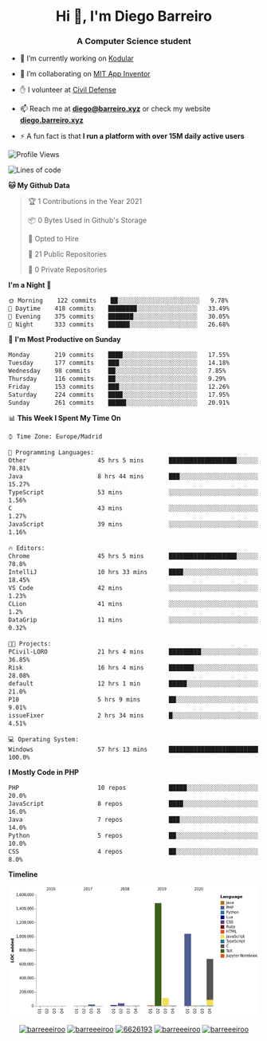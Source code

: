 <h1 align="center">Hi 👋, I'm Diego Barreiro</h1>
<h3 align="center">A Computer Science student</h3>

- 🔭 I’m currently working on [Kodular](https://www.kodular.io)

- 👯 I’m collaborating on [MIT App Inventor](https://github.com/mit-cml/appinventor-sources)

- ✋ I volunteer at [Civil Defense](https://proteccioncivil.sdc.gal)

- 📫 Reach me at **diego@barreiro.xyz** or check my website **[diego.barreiro.xyz](https://diego.barreiro.xyz)**

- ⚡ A fun fact is that **I run a platform with over 15M daily active users**

<!--START_SECTION:waka-->
![Profile Views](http://img.shields.io/badge/Profile%20Views-42-blue)

![Lines of code](https://img.shields.io/badge/From%20Hello%20World%20I%27ve%20Written-3.4%20million%20lines%20of%20code-blue)

**🐱 My Github Data** 

> 🏆 1 Contributions in the Year 2021
 > 
> 📦 0 Bytes Used in Github's Storage 
 > 
> 💼 Opted to Hire
 > 
> 📜 21 Public Repositories 
 > 
> 🔑 0 Private Repositories  
 > 
**I'm a Night 🦉** 

```text
🌞 Morning    122 commits    ██░░░░░░░░░░░░░░░░░░░░░░░   9.78% 
🌆 Daytime    418 commits    ████████░░░░░░░░░░░░░░░░░   33.49% 
🌃 Evening    375 commits    ███████░░░░░░░░░░░░░░░░░░   30.05% 
🌙 Night      333 commits    ██████░░░░░░░░░░░░░░░░░░░   26.68%

```
📅 **I'm Most Productive on Sunday** 

```text
Monday       219 commits    ████░░░░░░░░░░░░░░░░░░░░░   17.55% 
Tuesday      177 commits    ███░░░░░░░░░░░░░░░░░░░░░░   14.18% 
Wednesday    98 commits     ██░░░░░░░░░░░░░░░░░░░░░░░   7.85% 
Thursday     116 commits    ██░░░░░░░░░░░░░░░░░░░░░░░   9.29% 
Friday       153 commits    ███░░░░░░░░░░░░░░░░░░░░░░   12.26% 
Saturday     224 commits    ████░░░░░░░░░░░░░░░░░░░░░   17.95% 
Sunday       261 commits    █████░░░░░░░░░░░░░░░░░░░░   20.91%

```


📊 **This Week I Spent My Time On** 

```text
⌚︎ Time Zone: Europe/Madrid

💬 Programming Languages: 
Other                    45 hrs 5 mins       ███████████████████░░░░░░   78.81% 
Java                     8 hrs 44 mins       ███░░░░░░░░░░░░░░░░░░░░░░   15.27% 
TypeScript               53 mins             ░░░░░░░░░░░░░░░░░░░░░░░░░   1.56% 
C                        43 mins             ░░░░░░░░░░░░░░░░░░░░░░░░░   1.27% 
JavaScript               39 mins             ░░░░░░░░░░░░░░░░░░░░░░░░░   1.16%

🔥 Editors: 
Chrome                   45 hrs 5 mins       ███████████████████░░░░░░   78.8% 
IntelliJ                 10 hrs 33 mins      ████░░░░░░░░░░░░░░░░░░░░░   18.45% 
VS Code                  42 mins             ░░░░░░░░░░░░░░░░░░░░░░░░░   1.23% 
CLion                    41 mins             ░░░░░░░░░░░░░░░░░░░░░░░░░   1.2% 
DataGrip                 11 mins             ░░░░░░░░░░░░░░░░░░░░░░░░░   0.32%

🐱‍💻 Projects: 
PCivil-LORO              21 hrs 4 mins       █████████░░░░░░░░░░░░░░░░   36.85% 
Risk                     16 hrs 4 mins       ███████░░░░░░░░░░░░░░░░░░   28.08% 
default                  12 hrs 1 min        █████░░░░░░░░░░░░░░░░░░░░   21.0% 
P10                      5 hrs 9 mins        ██░░░░░░░░░░░░░░░░░░░░░░░   9.01% 
issueFixer               2 hrs 34 mins       █░░░░░░░░░░░░░░░░░░░░░░░░   4.51%

💻 Operating System: 
Windows                  57 hrs 13 mins      █████████████████████████   100.0%

```

**I Mostly Code in PHP** 

```text
PHP                      10 repos            █████░░░░░░░░░░░░░░░░░░░░   20.0% 
JavaScript               8 repos             ████░░░░░░░░░░░░░░░░░░░░░   16.0% 
Java                     7 repos             ███░░░░░░░░░░░░░░░░░░░░░░   14.0% 
Python                   5 repos             ██░░░░░░░░░░░░░░░░░░░░░░░   10.0% 
CSS                      4 repos             ██░░░░░░░░░░░░░░░░░░░░░░░   8.0%

```


**Timeline**

![Chart not found](https://raw.githubusercontent.com/barreeeiroo/barreeeiroo/master/charts/bar_graph.png) 


<!--END_SECTION:waka-->

<p align="center">
<a href="https://twitter.com/barreeeiroo" target="blank"><img align="center" src="https://cdn.jsdelivr.net/npm/simple-icons@3.0.1/icons/twitter.svg" alt="barreeeiroo" height="20" width="20" /></a>
<a href="https://linkedin.com/in/barreeeiroo" target="blank"><img align="center" src="https://cdn.jsdelivr.net/npm/simple-icons@3.0.1/icons/linkedin.svg" alt="barreeeiroo" height="20" width="20" /></a>
<a href="https://stackoverflow.com/users/6626193" target="blank"><img align="center" src="https://cdn.jsdelivr.net/npm/simple-icons@3.0.1/icons/stackoverflow.svg" alt="6626193" height="20" width="20" /></a>
<a href="https://fb.com/barreeeiroo" target="blank"><img align="center" src="https://cdn.jsdelivr.net/npm/simple-icons@3.0.1/icons/facebook.svg" alt="barreeeiroo" height="20" width="20" /></a>
<a href="https://instagram.com/barreeeiroo" target="blank"><img align="center" src="https://cdn.jsdelivr.net/npm/simple-icons@3.0.1/icons/instagram.svg" alt="barreeeiroo" height="20" width="20" /></a>
</p>
